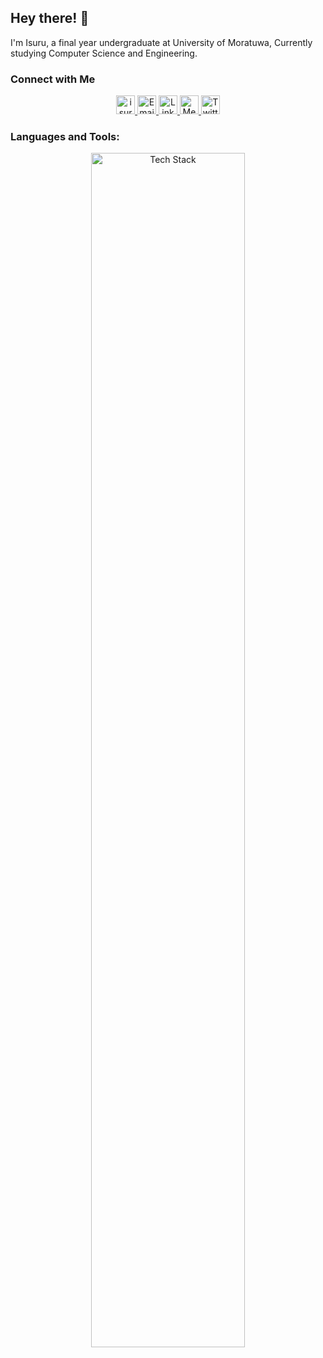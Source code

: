 <!-- [![@isurugunarathne's Holopin board](https://holopin.me/isurugunarathne)](https://holopin.io/@isurugunarathne) -->

## Hey there! 👋

I'm Isuru, a final year undergraduate at University of Moratuwa, Currently studying Computer Science and Engineering.

<!-- - 👋 I’m @IsuruGunarathne
- 🌱 I’m currently learning React
- 💞️ I’m looking to collaborate on Web/Android based projects
- 📫 How to reach me? [email](mailto:isurug.20@cse.mrt.ac.lk) -->

### Connect with Me

<p align="center">
<a href="https://www.isurugunarathne.com">
  <img 
    src="https://img.shields.io/badge/-isurugunarathne.com-3423A6?style=flat&logo=Google-Chrome&logoColor=white" 
    alt="isurugunarathne.com" 
    style="height: 30px;"
  />
</a>

<a href="mailto:isurug.20@cse.mrt.ac.lk">
  <img 
    src="https://img.shields.io/badge/-isurug.20@cse.mrt.ac.lk-D14836?style=flat&logo=Gmail&logoColor=white" 
    alt="Email"
    style="height: 30px; width: auto;"
  />
</a>

<a href="https://www.linkedin.com/in/isuru-gunarathne-a4196718b/">
  <img 
    src="https://img.shields.io/badge/-LinkedIn-0077B5?style=flat&logo=Linkedin&logoColor=white" 
    alt="LinkedIn"
    style="height: 30px; width: auto;"
  />
</a>

<a href="https://medium.com/@isuru623">
  <img 
    src="https://img.shields.io/badge/-medium-1DA1F2?style=flat&logo=Medium&logoColor=white" 
    alt="Medium"
    style="height: 30px; width: auto;"
  />
</a>

<a href="https://twitter.com/Isuru_N_G">
  <img 
    src="https://img.shields.io/badge/-Twitter-1DA1F2?style=flat&logo=X&logoColor=white" 
    alt="Twitter"
    style="height: 30px; width: auto;"
  />
</a>

</p>

### Languages and Tools:

<p align="center">
  <a href="https://skillicons.dev">
    <img src="https://skillicons.dev/icons?i=py,cpp,go,java,js,ts,react,nextjs,nodejs,express,mysql,postgres,cassandra,git,docker,kubernetes,terraform"
    alt="Tech Stack"
    style="width: 70%; max-width: 800px;" />
  </a>
</p>
